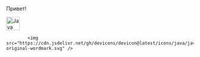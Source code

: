 Привет!<p align="left">
<a href="https://www.oracle.com/java/" target="_blank" rel="noreferrer"><img src="https://raw.githubusercontent.com/danielcranney/readme-generator/main/public/icons/skills/java-colored.svg" width="36" height="36" alt="Java" /></a>
</p>

            <img src="https://cdn.jsdelivr.net/gh/devicons/devicon@latest/icons/java/java-original-wordmark.svg" />
          

